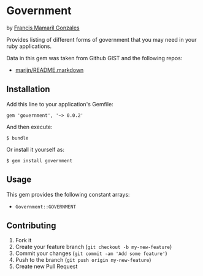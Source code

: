 # Government
by [Francis Mamaril Gonzales](https://github.com/FrancisMG)

Provides listing of different forms of government that you may need in your ruby applications.

Data in this gem was taken from Github GIST and the following repos:

* [marijn/README.markdown](https://gist.github.com/marijn/274449#file-nationalities-yaml)

## Installation

Add this line to your application's Gemfile:

    gem 'government', '~> 0.0.2'

And then execute:

    $ bundle

Or install it yourself as:

    $ gem install government

## Usage

This gem provides the following constant arrays:

* `Government::GOVERNMENT`

## Contributing

1. Fork it
2. Create your feature branch (`git checkout -b my-new-feature`)
3. Commit your changes (`git commit -am 'Add some feature'`)
4. Push to the branch (`git push origin my-new-feature`)
5. Create new Pull Request
